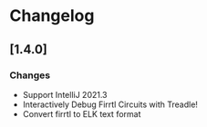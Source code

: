# Changelog

## [1.4.0]

### Changes

* Support IntelliJ 2021.3
* Interactively Debug Firrtl Circuits with Treadle!
* Convert firrtl to ELK text format